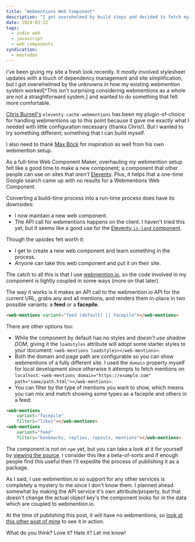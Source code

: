 ```yaml
---
title: "Webmentions Web Component"
description: "I got overwhelmed by build steps and decided to fetch my webmentions through a web component."
date: 2024-03-22
tags:
  - indie web
  - javascript
  - web components
syndication:
  - mastodon
---
```


<!-- @format -->

I've been giving my site a fresh look recently. It mostly involved stylesheet updates with a touch of dependency management and site simplification, but I got overwhelmed by the unknowns in how my existing webmention system worked[^This isn't surprising considering webmentions as a whole are not a straightforward system.] and wanted to do something that felt more comfortable.

[Chris Burnell's](https://chrisburnell.com/eleventy-cache-webmentions/) `eleventy-cache-webmentions` has been my plugin-of-choice for handling webmentions up to this point because it gave me exactly what I needed with little configuration necessary (thanks Chris!). But I wanted to try something different; something that I can build myself.

I also need to thank [Max Böck](https://mxb.dev/) for inspiration as well from his own webmention setup.

As a full-time Web Component Maker, overhauling my webmention setup felt like a good time to make a new component; a component that other people can use on sites that _aren't_ [Eleventy](https://11ty.dev). Plus, it helps that a one-time Google search came up with no results for a Webmentions Web Component.

Converting a build-time process into a run-time process does have its downsides:

- I now maintain a new web component.
- The API call for webmentions happens on the client. I haven't tried this yet, but it seems like a good use for the [Eleventy `is-land` component](https://www.11ty.dev/docs/plugins/is-land/).

Though the upsides felt worth it:

- I get to create a new web component and learn something in the process.
- Anyone can take this web component and put it on their site.

The catch to all this is that I use [webmention.io](https://webmention.io), so the code involved in my component is tightly coupled in some ways (more on that later).

The way it works is it makes an API call to the webmention.io API for the current URL, grabs any and all mentions, and renders them in-place in two possible variants: a **feed** or a **facepile**.

```html
<web-mentions variant="feed (default) || facepile"></web-mentions>
```

There are other options too:

- While the component by default has no styles and _doesn't use shadow DOM_, giving it the `loadstyles` attribute will adopt some starter styles to your document: `<web-mentions loadstyles></web-mentions>`.
- Both the domain and page path are configurable so you can show webmentions of a fully different site. I used the `domain` property myself for local development since otherwise it attempts to fetch mentions on `localhost`: `<web-mentions domain="https://example.com" path="some/path.html"></web-mentions>`.
- You can filter by the type of mentions you want to show, which means you can mix and match showing some types as a facepile and others in a feed:

```html
<web-mentions
	variant="facepile"
	filters="likes"></web-mentions>
<web-mentions
	variant="feed"
	filters="bookmarks, replies, reposts, mentions"></web-mentions>
```

The component is not on `npm` yet, but you can take a look at it for yourself by [viewing the source](/assets/js/web-mentions.js). I consider this like a beta-of-sorts and if enough people find this useful then I'll expedite the process of publishing it as a package.

As I said, I use webmention.io so support for any other services is completely a mystery to me since I don't know them. I planned ahead somewhat by making the API service it's own attribute/property, but that doesn't change the actual object key's the component looks for in the data which are coupled to webmention.io.

At the time of publishing this post, it will have no webmentions, so [look at this other post of mine](/2022/07/28/redesign-2022/) to see it in action.

What do you think? Love it? Hate it? Let me know!
